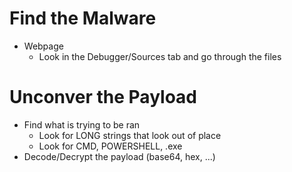 # Find the Malware
- Webpage
  - Look in the Debugger/Sources tab and go through the files

# Unconver the Payload
  - Find what is trying to be ran
    - Look for LONG strings that look out of place
    - Look for CMD, POWERSHELL, .exe
  - Decode/Decrypt the payload (base64, hex, ...)
